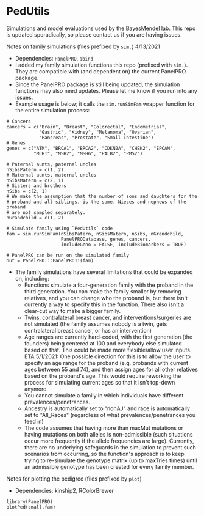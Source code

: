 # PedUtils

Simulations and model evaluations used by the [BayesMendel lab](https://projects.iq.harvard.edu/bayesmendel/home). This repo is updated sporadically, so please contact us if you are having issues. 

Notes on family simulations (files prefixed by `sim.`) 4/13/2021
- Dependencies: `PanelPRO`, `abind`
- I added my family simulation functions this repo (prefixed with `sim.`). They are compatible with (and dependent on) the current PanelPRO package. 
- Since the PanelPRO package is still being updated, the simulation functions may also need updates. Please let me know if you run into any issues. 
- Example usage is below; it calls the `sim.runSimFam` wrapper function for the entire simulation process: 

```
# Cancers
cancers = c("Brain", "Breast", "Colorectal", "Endometrial", 
            "Gastric", "Kidney", "Melanoma", "Ovarian", 
            "Pancreas", "Prostate", "Small Intestine")
# Genes
genes = c("ATM", "BRCA1", "BRCA2", "CDKN2A", "CHEK2", "EPCAM", 
          "MLH1", "MSH2", "MSH6", "PALB2", "PMS2")
          
# Paternal aunts, paternal uncles
nSibsPatern = c(1, 2) 
# Maternal aunts, maternal uncles
nSibsMatern = c(2, 1) 
# Sisters and brothers
nSibs = c(2, 1) 
# We make the assumption that the number of sons and daughters for the 
# proband and all siblings, is the same. Nieces and nephews of the proband 
# are not sampled separately.
nGrandchild = c(1, 2) 

# Simulate family using `PedUtils` code
fam = sim.runSimFam(nSibsPatern, nSibsMatern, nSibs, nGrandchild, 
                    PanelPRODatabase, genes, cancers, 
                    includeGeno = FALSE, includeBiomarkers = TRUE)
                    
# PanelPRO can be run on the simulated family
out = PanelPRO:::PanelPRO11(fam)
```

- The family simulations have several limitations that could be expanded on, including: 
    - Functions simulate a four-generation family with the proband in the third generation. You can make the family smaller by removing relatives, and you can change who the proband is, but there isn't currently a way to specify this in the function. There also isn't a clear-cut way to make a bigger family. 
    - Twins, contralateral breast cancer, and interventions/surgeries are not simulated (the family assumes nobody is a twin, gets contralateral breast cancer, or has an intervention)
    - Age ranges are currently hard-coded, with the first generation (the founders) being centered at 100 and everybody else simulated based on that. This could be made more flexible/allow user inputs. ETA 5/1/2021: One possible direction for this is to allow the user to specify an age range for the proband (e.g. probands with current ages between 55 and 74), and then assign ages for all other relatives based on the proband's age. This would require reworking the process for simulating current ages so that it isn't top-down anymore. 
    - You cannot simulate a family in which individuals have different prevalences/penetrances. 
    - Ancestry is automatically set to "nonAJ" and race is automatically set to "All_Races" (regardless of what prevalences/penetrances you feed in)
    - The code assumes that having more than maxMut mutations or having mutations on both alleles is non-admissible (such situations occur more frequently if the allele frequencies are large). Currently, there are no underlying safeguards in the simulation to prevent such scenarios from occurring, so the function's approach is to keep trying to re-simulate the genotype matrix (up to maxTries times) until an admissible genotype has been created for every family member. 
    
    
    
Notes for plotting the pedigree (files prefixed by `plot`)
- Dependencies: kinship2, RColorBrewer

```
library(PanelPRO)
plotPed(small.fam)
```


